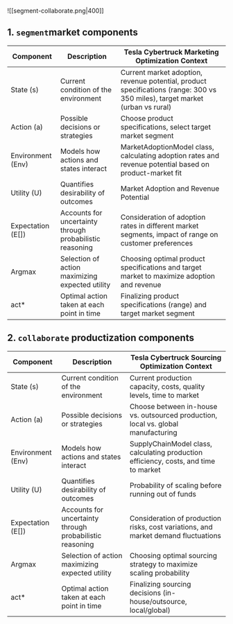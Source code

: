 ![[segment-collaborate.png|400]]
## 1.  `segment`market components

| Component         | Description                                              | Tesla Cybertruck Marketing Optimization Context                                                                              |
| ----------------- | -------------------------------------------------------- | ---------------------------------------------------------------------------------------------------------------------------- |
| State (s)         | Current condition of the environment                     | Current market adoption, revenue potential, product specifications (range: 300 vs 350 miles), target market (urban vs rural) |
| Action (a)        | Possible decisions or strategies                         | Choose product specifications, select target market segment                                                                  |
| Environment (Env) | Models how actions and states interact                   | MarketAdoptionModel class, calculating adoption rates and revenue potential based on product-market fit                      |
| Utility (U)       | Quantifies desirability of outcomes                      | Market Adoption and Revenue Potential                                                                                        |
| Expectation (E[]) | Accounts for uncertainty through probabilistic reasoning | Consideration of adoption rates in different market segments, impact of range on customer preferences                        |
| Argmax            | Selection of action maximizing expected utility          | Choosing optimal product specifications and target market to maximize adoption and revenue                                   |
| act*              | Optimal action taken at each point in time               | Finalizing product specifications (range) and target market segment                                                          |

## 2. `collaborate` productization components

| Component | Description | Tesla Cybertruck Sourcing Optimization Context |
|-----------|-------------|----------------------------------------------|
| State (s) | Current condition of the environment | Current production capacity, costs, quality levels, time to market |
| Action (a) | Possible decisions or strategies | Choose between in-house vs. outsourced production, local vs. global manufacturing |
| Environment (Env) | Models how actions and states interact | SupplyChainModel class, calculating production efficiency, costs, and time to market |
| Utility (U) | Quantifies desirability of outcomes | Probability of scaling before running out of funds |
| Expectation (E[]) | Accounts for uncertainty through probabilistic reasoning | Consideration of production risks, cost variations, and market demand fluctuations |
| Argmax | Selection of action maximizing expected utility | Choosing optimal sourcing strategy to maximize scaling probability |
| act* | Optimal action taken at each point in time | Finalizing sourcing decisions (in-house/outsource, local/global) |